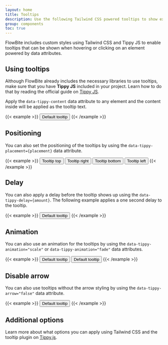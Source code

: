 ```yaml
---
layout: home
title: Tooltips
description: Use the following Tailwind CSS powered tooltips to show extra content when hovering or clicking on an element
group: components
toc: true
---
```


FlowBite includes custom styles using Tailwind CSS and Tippy JS to enable tooltips that can be shown when hovering or clicking on an element powered by data attributes.

## Using tooltips

Although FlowBite already includes the necessary libraries to use tooltips, make sure that you have **Tippy JS** included in your project. Learn how to do that by reading the official guide on [Tippy JS](https://atomiks.github.io/tippyjs/v6/getting-started/). 

Apply the `data-tippy-content` data attribute to any element and the content inside will be applied as the tooltip text.

{{< example >}}
<button data-tippy-content="Tooltip Content" type="button" class="text-white bg-blue-700 hover:bg-blue-800 focus:ring-4 focus:ring-blue-300 font-medium rounded-lg text-sm px-5 py-2.5 text-center">Default tooltip</button>
{{< /example >}}

## Positioning

You can also set the positioning of the tooltips by using the `data-tippy-placement={placement}` data attribute.

{{< example >}}
<button data-tippy-content="Tooltip placement top" data-tippy-placement="top" type="button" class="text-white bg-blue-700 hover:bg-blue-800 focus:ring-4 focus:ring-blue-300 font-medium rounded-lg text-sm px-5 py-2.5 text-center">Tooltip top</button>
<button data-tippy-content="Tooltip placement right" data-tippy-placement="right" type="button" class="text-white bg-blue-700 hover:bg-blue-800 focus:ring-4 focus:ring-blue-300 font-medium rounded-lg text-sm px-5 py-2.5 text-center">Tooltip right</button>
<button data-tippy-content="Tooltip placement bottom" data-tippy-placement="bottom" type="button" class="text-white bg-blue-700 hover:bg-blue-800 focus:ring-4 focus:ring-blue-300 font-medium rounded-lg text-sm px-5 py-2.5 text-center">Tooltip bottom</button>
<button data-tippy-content="Tooltip placement left" data-tippy-placement="left" type="button" class="text-white bg-blue-700 hover:bg-blue-800 focus:ring-4 focus:ring-blue-300 font-medium rounded-lg text-sm px-5 py-2.5 text-center">Tooltip left</button>
{{< /example >}}

## Delay

You can also apply a delay before the tooltip shows up using the `data-tippy-delay={amount}`. The following example applies a one second delay to the tooltip.

{{< example >}}
<button data-tippy-content="Tooltip Content" data-tippy-delay="1000" type="button" class="text-white bg-blue-700 hover:bg-blue-800 focus:ring-4 focus:ring-blue-300 font-medium rounded-lg text-sm px-5 py-2.5 text-center">Default tooltip</button>
{{< /example >}}

## Animation

You can also use an animation for the tooltips by using the `data-tippy-animation="scale"` or `data-tippy-animation="fade"` data attributes.

{{< example >}}
<button data-tippy-content="Tooltip Content" data-tippy-animation="scale" type="button" class="text-white bg-blue-700 hover:bg-blue-800 focus:ring-4 focus:ring-blue-300 font-medium rounded-lg text-sm px-5 py-2.5 text-center">Default tooltip</button>
<button data-tippy-content="Tooltip Content" data-tippy-animation="fade" type="button" class="text-white bg-blue-700 hover:bg-blue-800 focus:ring-4 focus:ring-blue-300 font-medium rounded-lg text-sm px-5 py-2.5 text-center">Default tooltip</button>
{{< /example >}}

## Disable arrow

You can also use tooltips without the arrow styling by using the `data-tippy-arrow="false"` data attribute.

{{< example >}}
<button data-tippy-content="Tooltip Content" data-tippy-arrow="false" type="button" class="text-white bg-blue-700 hover:bg-blue-800 focus:ring-4 focus:ring-blue-300 font-medium rounded-lg text-sm px-5 py-2.5 text-center">Default tooltip</button>
{{< /example >}}

## Additional options

Learn more about what options you can apply using Tailwind CSS and the tooltip plugin on [Tippy.js](https://atomiks.github.io/tippyjs/v6/all-props/).